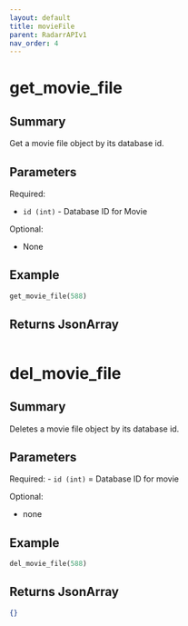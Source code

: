 ```yaml
---
layout: default
title: movieFile
parent: RadarrAPIv1
nav_order: 4
---
```


# get_movie_file

## Summary

Get a movie file object by its database id.

## Parameters

Required:

- `id (int)` - Database ID for Movie

Optional:

- None


## Example

```python
get_movie_file(588)
```

## Returns JsonArray

```json

```

# del_movie_file

## Summary

Deletes a movie file object by its database id.

## Parameters

Required:
    - `id (int)` = Database ID for movie

Optional:
   - none

## Example

```python
del_movie_file(588)
```

## Returns JsonArray

```json
{}
```
